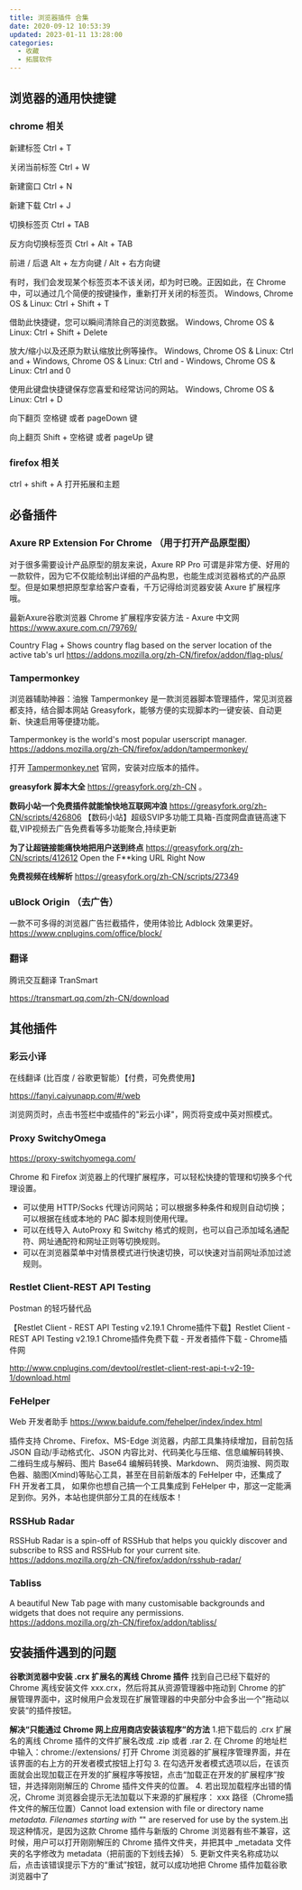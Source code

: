 ```yaml
---
title: 浏览器插件 合集
date: 2020-09-12 10:53:39
updated: 2023-01-11 13:28:00
categories:
  - 收藏
  - 拓展软件
---
```


## 浏览器的通用快捷键

### chrome 相关

新建标签
Ctrl + T

关闭当前标签
Ctrl + W

新建窗口
Ctrl + N

新建下载
Ctrl + J

切换标签页
Ctrl + TAB

反方向切换标签页
Ctrl + Alt + TAB

前进 / 后退
Alt + 左方向键 / Alt + 右方向键

有时，我们会发现某个标签页本不该关闭，却为时已晚。正因如此，在 Chrome 中，可以通过几个简便的按键操作，重新打开关闭的标签页。
Windows, Chrome OS & Linux: Ctrl + Shift + T

借助此快捷键，您可以瞬间清除自己的浏览数据。
Windows, Chrome OS & Linux: Ctrl + Shift + Delete

放大/缩小以及还原为默认缩放比例等操作。
Windows, Chrome OS & Linux: Ctrl and +
Windows, Chrome OS & Linux: Ctrl and -
Windows, Chrome OS & Linux: Ctrl and 0

使用此键盘快捷键保存您喜爱和经常访问的网站。
Windows, Chrome OS & Linux: Ctrl + D

向下翻页
空格键 或者 pageDown 键

向上翻页
Shift + 空格键 或者 pageUp 键

<!-- more -->

### firefox 相关

ctrl + shift + A 打开拓展和主题

## 必备插件

### Axure RP Extension For Chrome （用于打开产品原型图）

对于很多需要设计产品原型的朋友来说，Axure RP Pro 可谓是非常方便、好用的一款软件，因为它不仅能绘制出详细的产品构思，也能生成浏览器格式的产品原型。但是如果想把原型拿给客户查看，千万记得给浏览器安装 Axure 扩展程序哦。

最新Axure谷歌浏览器 Chrome 扩展程序安装方法 - Axure 中文网
<https://www.axure.com.cn/79769/>

Country Flag +
Shows country flag based on the server location of the active tab's url
<https://addons.mozilla.org/zh-CN/firefox/addon/flag-plus/>

### Tampermonkey

浏览器辅助神器：油猴
Tampermonkey 是一款浏览器脚本管理插件，常见浏览器都支持，结合脚本网站 Greasyfork，能够方便的实现脚本旳一键安装、自动更新、快速启用等便捷功能。

Tampermonkey is the world's most popular userscript manager.
<https://addons.mozilla.org/zh-CN/firefox/addon/tampermonkey/>

打开 [Tampermonkey.net](https://link.zhihu.com/?target=http%3A//tampermonkey.net/) 官网，安装对应版本的插件。

**greasyfork 脚本大全**
<https://greasyfork.org/zh-CN> 。

**数码小站一个免费插件就能愉快地互联网冲浪**
<https://greasyfork.org/zh-CN/scripts/426806>
【数码小站】超级SVIP多功能工具箱-百度网盘直链高速下载,VIP视频去广告免费看等多功能聚合,持续更新

**为了让超链接能痛快地把用户送到终点**
<https://greasyfork.org/zh-CN/scripts/412612>
Open the F**king URL Right Now

**免费视频在线解析**
<https://greasyfork.org/zh-CN/scripts/27349>

### uBlock Origin （去广告）

一款不可多得的浏览器广告拦截插件，使用体验比 Adblock 效果更好。
<https://www.cnplugins.com/office/block/>

### 翻译

腾讯交互翻译 TranSmart

<https://transmart.qq.com/zh-CN/download>

## 其他插件

### 彩云小译

在线翻译  (比百度 / 谷歌更智能）【付费，可免费使用】

<https://fanyi.caiyunapp.com/#/web>

浏览网页时，点击书签栏中或插件的"彩云小译"，网页将变成中英对照模式。

### Proxy SwitchyOmega

<https://proxy-switchyomega.com/>

Chrome 和 Firefox 浏览器上的代理扩展程序，可以轻松快捷的管理和切换多个代理设置。

* 可以使用 HTTP/Socks 代理访问网站；可以根据多种条件和规则自动切换；可以根据在线或本地的 PAC 脚本规则使用代理。
* 可以在线导入 AutoProxy 和 Switchy 格式的规则，也可以自己添加域名通配符、网址通配符和网址正则等切换规则。
* 可以在浏览器菜单中对情景模式进行快速切换，可以快速对当前网址添加过滤规则。

### Restlet Client-REST API Testing

Postman 的轻巧替代品

【Restlet Client - REST API Testing v2.19.1 Chrome插件下载】Restlet Client - REST API Testing v2.19.1 Chrome插件免费下载 - 开发者插件下载 - Chrome插件网

<http://www.cnplugins.com/devtool/restlet-client-rest-api-t-v2-19-1/download.html>

### FeHelper

Web 开发者助手
<https://www.baidufe.com/fehelper/index/index.html>

插件支持 Chrome、Firefox、MS-Edge 浏览器，内部工具集持续增加，目前包括 JSON 自动/手动格式化、JSON 内容比对、代码美化与压缩、信息编解码转换、二维码生成与解码、图片 Base64 编解码转换、Markdown、 网页油猴、网页取色器、脑图(Xmind)等贴心工具，甚至在目前新版本的 FeHelper 中，还集成了 FH 开发者工具， 如果你也想自己搞一个工具集成到 FeHelper 中，那这一定能满足到你。另外，本站也提供部分工具的在线版本！

### RSSHub Radar

RSSHub Radar is a spin-off of RSSHub that helps you quickly discover and subscribe to RSS and RSSHub for your current site.
<https://addons.mozilla.org/zh-CN/firefox/addon/rsshub-radar/>

### Tabliss

A beautiful New Tab page with many customisable backgrounds and widgets that does not require any permissions.
<https://addons.mozilla.org/zh-CN/firefox/addon/tabliss/>

## 安装插件遇到的问题

**谷歌浏览器中安装 .crx 扩展名的离线 Chrome 插件**
找到自己已经下载好的 Chrome 离线安装文件 xxx.crx，然后将其从资源管理器中拖动到 Chrome 的扩展管理界面中，这时候用户会发现在扩展管理器的中央部分中会多出一个”拖动以安装“的插件按钮。

**解决“只能通过 Chrome 网上应用商店安装该程序”的方法**
1.把下载后的 .crx 扩展名的离线 Chrome 插件的文件扩展名改成 .zip 或者 .rar
2. 在 Chrome 的地址栏中输入：chrome://extensions/ 打开 Chrome 浏览器的扩展程序管理界面，并在该界面的右上方的开发者模式按钮上打勾
3. 在勾选开发者模式选项以后，在该页面就会出现加载正在开发的扩展程序等按钮，点击“加载正在开发的扩展程序”按钮，并选择刚刚解压的 Chrome 插件文件夹的位置。
4. 若出现加载程序出错的情况，Chrome 浏览器会提示无法加载以下来源的扩展程序： xxx 路径（Chrome插件文件的解压位置）Cannot load extension with file or directory name _metadata. Filenames starting with "_" are reserved for use by the system.出现这种情况，是因为这款 Chrome 插件与新版的 Chrome 浏览器有些不兼容，这时候，用户可以打开刚刚解压的 Chrome 插件文件夹，并把其中 _metadata 文件夹的名字修改为 metadata（把前面的下划线去掉）
5. 更新文件夹名称成功以后，点击该错误提示下方的“重试”按钮，就可以成功地把 Chrome 插件加载谷歌浏览器中了
